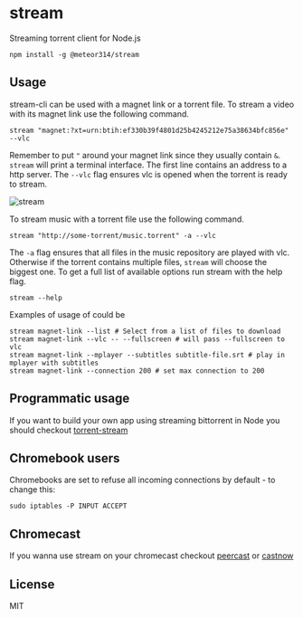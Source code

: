 # stream

Streaming torrent client for Node.js

```
npm install -g @meteor314/stream
```
## Usage

stream-cli can be used with a magnet link or a torrent file.
To stream a video with its magnet link use the following command.

```
stream "magnet:?xt=urn:btih:ef330b39f4801d25b4245212e75a38634bfc856e" --vlc
```

Remember to put `"` around your magnet link since they usually contain `&`.
`stream` will print a terminal interface. The first line contains an address to a http server. The `--vlc` flag ensures vlc is opened when the torrent is ready to stream.

![stream](https://raw.github.com/meteor314/stream/master/screenshot.png)

To stream music with a torrent file use the following command.

```
stream "http://some-torrent/music.torrent" -a --vlc
```

The `-a` flag ensures that all files in the music repository are played with vlc.
Otherwise if the torrent contains multiple files, `stream` will choose the biggest one.
To get a full list of available options run stream with the help flag.

```
stream --help
```

Examples of usage of could be

```
stream magnet-link --list # Select from a list of files to download
stream magnet-link --vlc -- --fullscreen # will pass --fullscreen to vlc
stream magnet-link --mplayer --subtitles subtitle-file.srt # play in mplayer with subtitles
stream magnet-link --connection 200 # set max connection to 200
```


## Programmatic usage

If you want to build your own app using streaming bittorrent in Node you should checkout [torrent-stream](https://github.com/mafintosh/torrent-stream)

## Chromebook users

Chromebooks are set to refuse all incoming connections by default - to change this:  

```
sudo iptables -P INPUT ACCEPT
```

## Chromecast

If you wanna use stream on your chromecast checkout [peercast](https://github.com/mafintosh/peercast)
or [castnow](https://github.com/xat/castnow)

## License

MIT

